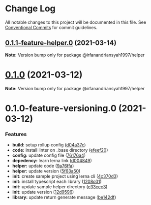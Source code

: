 # Change Log

All notable changes to this project will be documented in this file.
See [Conventional Commits](https://conventionalcommits.org) for commit guidelines.

## [0.1.1-feature-helper.0](https://github.com/irfanandriansyah1997/lerna/compare/@irfanandriansyah1997/helper@0.1.0...@irfanandriansyah1997/helper@0.1.1-feature-helper.0) (2021-03-14)

**Note:** Version bump only for package @irfanandriansyah1997/helper





# [0.1.0](https://github.com/irfanandriansyah1997/lerna/compare/@irfanandriansyah1997/helper@0.1.0-feature-versioning.0...@irfanandriansyah1997/helper@0.1.0) (2021-03-12)

**Note:** Version bump only for package @irfanandriansyah1997/helper





# 0.1.0-feature-versioning.0 (2021-03-12)


### Features

* **build:** setup rollup config ([d04a37c](https://github.com/irfanandriansyah1997/lerna/commit/d04a37c634fe958352f03746d1afd4acb524cf87))
* **code:** install linter on _base directory ([efeef20](https://github.com/irfanandriansyah1997/lerna/commit/efeef2029fc7221b746bdfd3674f463fa8a19a22))
* **config:** update config file ([76176a4](https://github.com/irfanandriansyah1997/lerna/commit/76176a42a39e9ea1350098477b9256f683d4d742))
* **depedency:** learn lerna link ([d004849](https://github.com/irfanandriansyah1997/lerna/commit/d0048496e8689207d809e5a407818af76d274237))
* **helper:** update code ([9a76ffa](https://github.com/irfanandriansyah1997/lerna/commit/9a76ffa3a8364c01964f27b3175c1df277c550a4))
* **helper:** update version ([5f63a50](https://github.com/irfanandriansyah1997/lerna/commit/5f63a50d410c41d21bf6e5dfca73514b965026ed))
* **init:** create sample project using lerna cli ([4c370d3](https://github.com/irfanandriansyah1997/lerna/commit/4c370d31166b951eaf7fa6b000795482a902865d))
* **init:** install typescript each library ([1208c01](https://github.com/irfanandriansyah1997/lerna/commit/1208c01fdb408b15a729b28acecd6fdf6196c635))
* **init:** update sample helper directory ([e33cec3](https://github.com/irfanandriansyah1997/lerna/commit/e33cec34da0d9c798a77a4a4508e55f3826d9427))
* **init:** update version ([12d9596](https://github.com/irfanandriansyah1997/lerna/commit/12d9596a4063b55a257ce73b90f0f90addc85989))
* **library:** update return generate message ([be142df](https://github.com/irfanandriansyah1997/lerna/commit/be142df4c9522a25644e9ae08d929874c636d30e))
